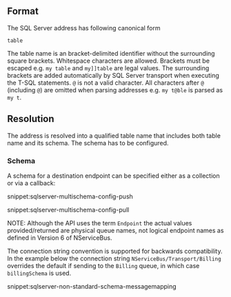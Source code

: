 ## Format

The SQL Server address has following canonical form

```
table
```

The table name is an bracket-delimited identifier without the surrounding square brackets. Whitespace characters are allowed. Brackets must be escaped e.g. `my table` and `my]]table` are legal values. The surrounding brackets are added automatically by SQL Server transport when executing the T-SQL statements. `@` is not a valid character. All characters after `@` (including `@`) are omitted when parsing addresses e.g. `my t@ble` is parsed as `my t`. 

## Resolution

The address is resolved into a qualified table name that includes both table name and its schema. The schema has to be configured.

### Schema

A schema for a destination endpoint can be specified either as a collection or via a callback:

snippet:sqlserver-multischema-config-push

snippet:sqlserver-multischema-config-pull

NOTE: Although the API uses the term `Endpoint` the actual values provided/returned are physical queue names, not logical endpoint names as defined in Version 6 of NServiceBus.

The connection string convention is supported for backwards compatibility. In the example below the connection string `NServiceBus/Transport/Billing` overrides the default if sending to the `Billing` queue, in which case `billingSchema` is used.

snippet:sqlserver-non-standard-schema-messagemapping
